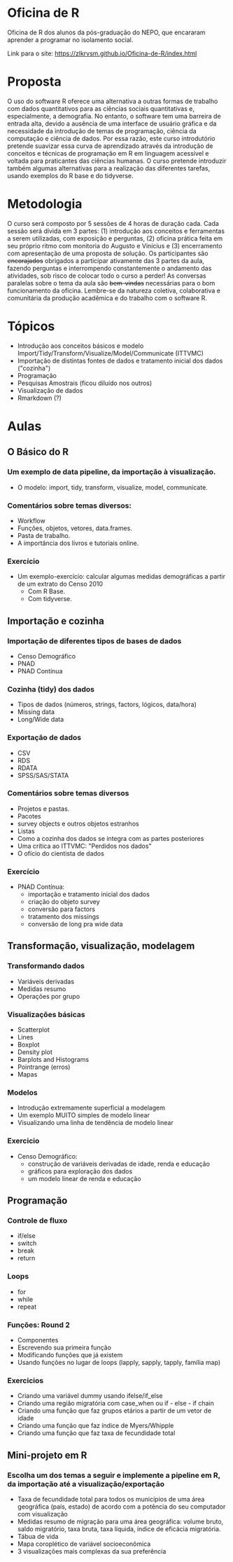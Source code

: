 # Oficina de R

Oficina de R dos alunos da pós-graduação do NEPO, que encararam aprender a programar no isolamento social.

Link para o site: https://zlkrvsm.github.io/Oficina-de-R/index.html

# Proposta
O uso do software R oferece uma alternativa a outras formas de trabalho com dados quantitativos para as ciências sociais quantitativas e, especialmente, a demografia. No entanto, o software tem uma barreira de entrada alta, devido a ausência de uma interface de usuário gráfica e da necessidade da introdução de temas de programação, ciência da computação e ciência de dados. Por essa razão, este curso introdutório pretende suavizar essa curva de aprendizado através da introdução de conceitos e técnicas de programação em R em linguagem acessível e voltada para praticantes das ciências humanas. O curso pretende introduzir também algumas alternativas para a realização das diferentes tarefas, usando exemplos do R base e do tidyverse.

# Metodologia

O curso será composto por 5 sessões de 4 horas de duração cada. Cada sessão será dívida em 3 partes: (1) introdução aos conceitos e ferramentas a serem utilizadas, com exposição e perguntas, (2) oficina prática feita em seu próprio ritmo com monitoria do Augusto e Vinícius e (3) encerramento com apresentação de uma proposta de solução. Os participantes são ~~encorajados~~ obrigados a participar ativamente das 3 partes da aula, fazendo perguntas e interrompendo constantemente o andamento das atividades, sob risco de colocar todo o curso a perder! As conversas paralelas sobre o tema da aula são ~~bem-vindas~~ necessárias para o bom funcionamento da oficina. Lembre-se da natureza coletiva, colaborativa e comunitária da produção acadêmica e do trabalho com o software R.

# Tópicos

- Introdução aos conceitos básicos e modelo Import/Tidy/Transform/Visualize/Model/Communicate (ITTVMC)
- Importação de distintas fontes de dados e tratamento inicial dos dados ("cozinha")
- Programação
- Pesquisas Amostrais (ficou diluído nos outros)
- Visualização de dados
- Rmarkdown (?)

# Aulas

## O Básico do R

### Um exemplo de data pipeline, da importação à visualização.

- O modelo: import, tidy, transform, visualize, model, communicate.

### Comentários sobre temas diversos:

- Workflow
- Funções, objetos, vetores, data.frames.
- Pasta de trabalho.
- A importância dos livros e tutoriais online.
    
### Exercício

- Um exemplo-exercício: calcular algumas medidas demográficas a partir de um extrato do Censo 2010
    - Com R Base.
    - Com tidyverse.

## Importação e cozinha

### Importação de diferentes tipos de bases de dados

- Censo Demográfico
- PNAD
- PNAD Contínua

### Cozinha (tidy) dos dados

- Tipos de dados (números, strings, factors, lógicos, data/hora)
- Missing data
- Long/Wide data

### Exportação de dados

- CSV
- RDS
- RDATA
- SPSS/SAS/STATA

### Comentários sobre temas diversos

- Projetos e pastas.
- Pacotes
- survey objects e outros objetos estranhos
- Listas
- Como a cozinha dos dados se integra com as partes posteriores
- Uma crítica ao ITTVMC: "Perdidos nos dados"
- O ofício do cientista de dados

### Exercício

- PNAD Contínua:
    - importação e tratamento inicial dos dados
    - criação do objeto survey
    - conversão para factors
    - tratamento dos missings
    - conversão de long pra wide data

## Transformação, visualização, modelagem

### Transformando dados

- Variáveis derivadas
- Medidas resumo
- Operações por grupo

### Visualizações básicas

- Scatterplot
- Lines
- Boxplot
- Density plot
- Barplots and Histograms
- Pointrange (erros)
- Mapas

### Modelos

- Introdução extremamente superficial a modelagem
- Um exemplo MUITO simples de modelo linear
- Visualizando uma linha de tendência de modelo linear

### Exercicio

- Censo Demográfico:
    - construção de variáveis derivadas de idade, renda e educação
    - gráficos para exploração dos dados
    - um modelo linear de renda e educação

## Programação

### Controle de fluxo

- if/else
- switch
- break
- return
    
### Loops

- for
- while
- repeat
    
### Funções: Round 2

- Componentes
- Escrevendo sua primeira função
- Modificando funções que já existem
- Usando funções no lugar de loops (lapply, sapply, tapply, família map)
    
### Exercicios

- Criando uma variável dummy usando ifelse/if_else
- Criando uma região migratória com case_when ou if - else - if chain
- Criando uma função que faz grupos etários a partir de um vetor de idade
- Criando uma função que faz índice de Myers/Whipple
- Criando uma função que faz taxa de fecundidade total

## Mini-projeto em R

### Escolha um dos temas a seguir e implemente a pipeline em R, da importação até a visualização/exportação

- Taxa de fecundidade total para todos os municípios de uma área geográfica (país, estado) de acordo com a potência do seu computador com visualização
- Medidas resumo de migração para uma área geográfica: volume bruto, saldo migratório, taxa bruta, taxa líquida, índice de eficácia migratória.
- Tábua de vida
- Mapa coroplético de variável socioeconômica
- 3 visualizações mais complexas da sua preferência
